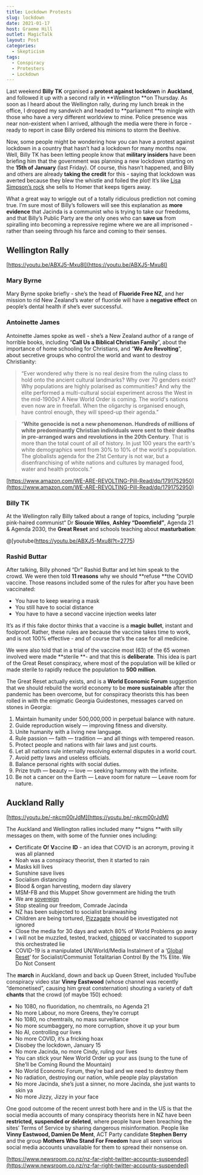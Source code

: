 ```yaml
---
title: Lockdown Protests
slug: lockdown
date: 2021-01-17
host: Graeme Hill
outlet: MagicTalk
layout: Post
categories:
  - Skepticism
tags:
  - Conspiracy
  - Protesters
  - Lockdown
---
```


Last weekend **Billy TK** organised a **protest against lockdown** in **Auckland**, and followed it up with a second rally in **Wellington **on Thursday. As soon as I heard about the Wellington rally, during my lunch break in the office, I dropped my sandwich and headed to **parliament **to mingle with those who have a very different worldview to mine. Police presence was near non-existent when I arrived, although the media were there in force - ready to report in case Billy ordered his minions to storm the Beehive.

<!-- more -->

Now, some people might be wondering how you can have a protest against lockdown in a country that hasn’t had a lockdown for many months now. Well, Billy TK has been letting people know that **military insiders** have been briefing him that the government was planning a new lockdown starting on the **15th of January** (last Friday). Of course, this hasn’t happened, and Billy and others are already **taking the credit** for this - saying that lockdown was averted because they blew the whistle and foiled the plot! It’s like [Lisa Simpson’s rock](https://youtu.be/xSVqLHghLpw) she sells to Homer that keeps tigers away.

What a great way to wriggle out of a totally ridiculous prediction not coming true. I’m sure most of Billy’s followers will see this explanation as **more evidence** that Jacinda is a communist who is trying to take our freedoms, and that Billy’s Public Party are the only ones who can **save us** from spiralling into becoming a repressive regime where we are all imprisoned - rather than seeing through his farce and coming to their senses.

## Wellington Rally

[https://youtu.be/ABXJ5-Mxu8I](https://youtu.be/ABXJ5-Mxu8I)

### Mary Byrne

Mary Byrne spoke briefly - she’s the head of **Fluoride Free NZ**, and her mission to rid New Zealand’s water of fluoride will have a **negative effect** on people’s dental health if she’s ever successful.

### Antoinette James

Antoinette James spoke as well - she’s a New Zealand author of a range of horrible books, including “**Call Us a Biblical Christian Family**”, about the importance of home schooling for Christians, and “**We Are Revolting**”, about secretive groups who control the world and want to destroy Christianity:

> “Ever wondered why there is no real desire from the ruling class to hold onto the ancient cultural landmarks? Why over 70 genders exist? Why populations are highly polarised as communities? And why the elite performed a multi-cultural social experiment across the West in the mid-1900s? A New World Order is coming. The world's nations even now are in freefall. When the oligarchy is organised enough, have control enough, they will speed-up their agenda.”


> “**White genocide is not a new phenomenon. Hundreds of millions of white predominantly Christian individuals were sent to their deaths in pre-arranged wars and revolutions in the 20th Century**. That is more than the total count of all of history. In just 100 years the earth's white demographics went from 30% to 10% of the world's population. The globalists agenda for the 21st Century is not war, but a disenfranchising of white nations and cultures by managed food, water and health protocols.“

[https://www.amazon.com/WE-ARE-REVOLTING-Pill-Read/dp/1791752950](https://www.amazon.com/WE-ARE-REVOLTING-Pill-Read/dp/1791752950)

### Billy TK

At the Wellington rally Billy talked about a range of topics, including “purple pink-haired communist“ Dr **Siouxie Wiles**, **Ashley “Doomfield”**, Agenda 21 & Agenda 2030, the **Great Reset** and schools teaching about **masturbation**:

@[youtube(https://youtu.be/ABXJ5-Mxu8I?t=2775)

### Rashid Buttar

After talking, Billy phoned “Dr” Rashid Buttar and let him speak to the crowd. We were then told **11 reasons** why we should **refuse **the COVID vaccine. Those reasons included some of the rules for after you have been vaccinated:

* You have to keep wearing a mask
* You still have to social distance
* You have to have a second vaccine injection weeks later

It’s as if this fake doctor thinks that a vaccine is a **magic bullet**, instant and foolproof. Rather, these rules are because the vaccine takes time to work, and is not 100% effective - and of course that’s the case for all medicine.

We were also told that in a trial of the vaccine most (63) of the 65 women involved were made **sterile **- and that this is **deliberate**. This idea is part of the Great Reset conspiracy, where most of the population will be killed or made sterile to rapidly reduce the population to **500 million**.

The Great Reset actually exists, and is a **World Economic Forum** suggestion that we should rebuild the world economy to be **more sustainable** after the pandemic has been overcome, but for conspiracy theorists this has been rolled in with the enigmatic Georgia Guidestones, messages carved on stones in Georgia:

1. Maintain humanity under 500,000,000 in perpetual balance with nature.
2. Guide reproduction wisely — improving fitness and diversity.
3. Unite humanity with a living new language.
4. Rule passion — faith — tradition — and all things with tempered reason.
5. Protect people and nations with fair laws and just courts.
6. Let all nations rule internally resolving external disputes in a world court.
7. Avoid petty laws and useless officials.
8. Balance personal rights with social duties.
9. Prize truth — beauty — love — seeking harmony with the infinite.
10. Be not a cancer on the Earth — Leave room for nature — Leave room for nature.

## Auckland Rally

[https://youtu.be/-nkcm00rJdM](https://youtu.be/-nkcm00rJdM)

The Auckland and Wellington rallies included many **signs **with silly messages on them, with some of the funnier ones including:

* **C**ertificate **O**f **V**accine **ID** - an idea that COVID is an acronym, proving it was all planned
* Noah was a conspiracy theorist, then it started to rain
* Masks kill lives
* Sunshine save lives
* Socialism distancing
* Blood & organ harvesting, modern day slavery
* MSM-FB and this Muppet Show government are hiding the truth
* We are [sovereign](https://en.wikipedia.org/wiki/Sovereign_citizen_movement)
* Stop stealing our freedom, Comrade Jacinda
* NZ has been subjected to socialist brainwashing
* Children are being tortured, [Pizzagate](https://en.wikipedia.org/wiki/Pizzagate_conspiracy_theory) should be investigated not ignored
* Close the media for 30 days and watch 80% of World Problems go away
* I will not be muzzled, tested, tracked, [chipped](https://en.wikipedia.org/wiki/ID2020#COVID-19_conspiracy_theory) or vaccinated to support this orchestrated lie
* COVID-19 is a manipulated UN/World/Media Instalment of a ‘[Global Reset](https://en.wikipedia.org/wiki/Great_Reset)’ for Socialist/Communist Totalitarian Control By the 1% Elite. We Do Not Consent

The **march** in Auckland, down and back up Queen Street, included YouTube conspiracy video star **Vinny Eastwood** (whose channel was recently “demonetised”, causing him great consternation) shouting a variety of daft **chants** that the crowd (of maybe 150) echoed:

* No 1080, no fluoridation, no chemtrails, no Agenda 21
* No more Labour, no more Greens, they’re corrupt
* No 1080, no chemtrails, no mass surveillance
* No more scumbaggery, no more corruption, shove it up your bum
* No AI, controlling our lives
* No more COVID, it’s a fricking hoax
* Disobey the lockdown, January 15
* No more Jacinda, no more Cindy, ruling our lives
* You can stick your New World Order up your ass (sung to the tune of She’ll be Coming Round the Mountain)
* No World Economic Forum, they’re bad and we need to destroy them
* No radiation, destroying our nation, while people play playstation
* No more Jacinda, she’s just a sinner, no more Jacinda, she just wants to skin ya
* No more Jizzy, Jizzy in your face

One good outcome of the recent unrest both here and in the US is that the social media accounts of many conspiracy theorists here in NZ have been **restricted, suspended or deleted**, where people have been breaching the sites’ Terms of Service by sharing dangerous misinformation. People like **Vinny Eastwood, Damien De Ment**, ACT Party candidate **Stephen Berry** and the group **Mothers Who Stand For Freedom** have all seen various social media accounts unavailable for them to spread their nonsense on.

[https://www.newsroom.co.nz/nz-far-right-twitter-accounts-suspended](https://www.newsroom.co.nz/nz-far-right-twitter-accounts-suspended)
